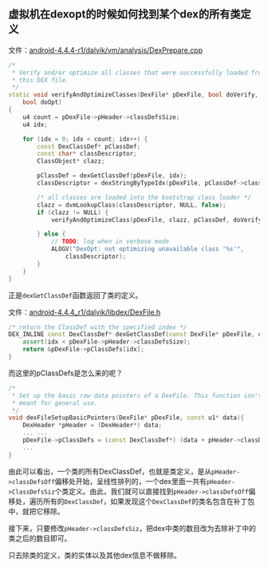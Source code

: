 ## 虚拟机在dexopt的时候如何找到某个dex的所有类定义

文件：[android-4.4.4-r1/dalvik/vm/analysis/DexPrepare.cpp](https://www.androidos.net.cn/android/4.4.4_r1/xref//dalvik/vm/analysis/DexPrepare.cpp)

```c++
/*
 * Verify and/or optimize all classes that were successfully loaded from
 * this DEX file.
 */
static void verifyAndOptimizeClasses(DexFile* pDexFile, bool doVerify,
    bool doOpt)
{
    u4 count = pDexFile->pHeader->classDefsSize;
    u4 idx;

    for (idx = 0; idx < count; idx++) {
        const DexClassDef* pClassDef;
        const char* classDescriptor;
        ClassObject* clazz;

        pClassDef = dexGetClassDef(pDexFile, idx);
        classDescriptor = dexStringByTypeIdx(pDexFile, pClassDef->classIdx);

        /* all classes are loaded into the bootstrap class loader */
        clazz = dvmLookupClass(classDescriptor, NULL, false);
        if (clazz != NULL) {
            verifyAndOptimizeClass(pDexFile, clazz, pClassDef, doVerify, doOpt);

        } else {
            // TODO: log when in verbose mode
            ALOGV("DexOpt: not optimizing unavailable class '%s'",
                classDescriptor);
        }
    }
}
```

正是`dexGetClassDef`函数返回了类的定义。

文件：[android-4.4.4_r1/dalvik/libdex/DexFile.h](https://www.androidos.net.cn/android/4.4.4_r1/xref//dalvik/libdex/DexFile.h)

```c++
/* return the ClassDef with the specified index */
DEX_INLINE const DexClassDef* dexGetClassDef(const DexFile* pDexFile, u4 idx) {
    assert(idx < pDexFile->pHeader->classDefsSize);
    return &pDexFile->pClassDefs[idx];
}
```

而这里的pClassDefs是怎么来的呢？

```c++
/*
 * Set up the basic raw data pointers of a DexFile. This function isn't
 * meant for general use.
 */
void dexFileSetupBasicPointers(DexFile* pDexFile, const u1* data){
    DexHeader *pHeader = (DexHeader*) data;
    ... ...
    pDexFile->pClassDefs = (const DexClassDef*) (data + pHeader->classDefsOff);
    ...
}
```

由此可以看出，一个类的所有DexClassDef，也就是类定义，是从`pHeader->classDefsOff`偏移处开始，呈线性排列的，一个dex里面一共有`pHeader->ClassDefsSiz`个类定义。由此，我们就可以直接找到`pHeader->classDefsOff`偏移处，遍历所有的`DexClassDef`，如果发现这个`DexClassDef`的类名包含在补丁包中，就把它移除。

接下来，只要修改`pHeader->classDefsSiz`，把dex中类的数目改为去除补丁中的类之后的数目即可。

只去除类的定义，类的实体以及其他dex信息不做移除。
